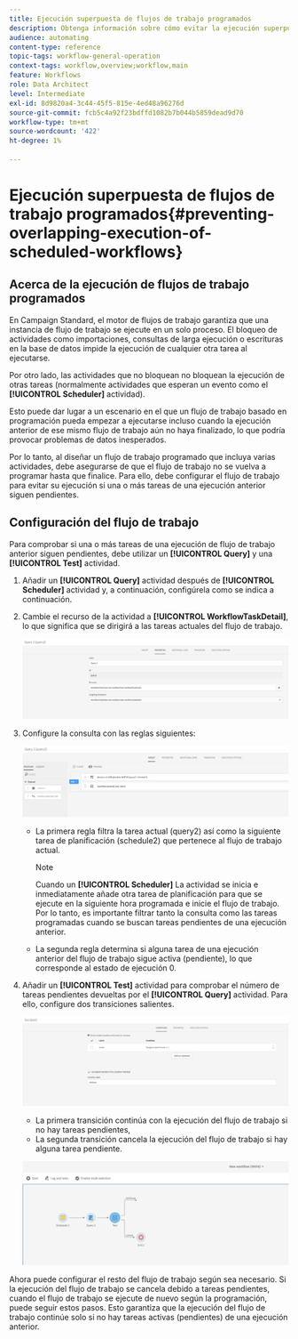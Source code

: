 ```yaml
---
title: Ejecución superpuesta de flujos de trabajo programados
description: Obtenga información sobre cómo evitar la ejecución superpuesta de flujos de trabajo programados.
audience: automating
content-type: reference
topic-tags: workflow-general-operation
context-tags: workflow,overview;workflow,main
feature: Workflows
role: Data Architect
level: Intermediate
exl-id: 8d9820a4-3c44-45f5-815e-4ed48a96276d
source-git-commit: fcb5c4a92f23bdffd1082b7b044b5859dead9d70
workflow-type: tm+mt
source-wordcount: '422'
ht-degree: 1%

---
```


# Ejecución superpuesta de flujos de trabajo programados{#preventing-overlapping-execution-of-scheduled-workflows}

## Acerca de la ejecución de flujos de trabajo programados

En Campaign Standard, el motor de flujos de trabajo garantiza que una instancia de flujo de trabajo se ejecute en un solo proceso. El bloqueo de actividades como importaciones, consultas de larga ejecución o escrituras en la base de datos impide la ejecución de cualquier otra tarea al ejecutarse.

Por otro lado, las actividades que no bloquean no bloquean la ejecución de otras tareas (normalmente actividades que esperan un evento como el **[!UICONTROL Scheduler]** actividad).

Esto puede dar lugar a un escenario en el que un flujo de trabajo basado en programación pueda empezar a ejecutarse incluso cuando la ejecución anterior de ese mismo flujo de trabajo aún no haya finalizado, lo que podría provocar problemas de datos inesperados.

Por lo tanto, al diseñar un flujo de trabajo programado que incluya varias actividades, debe asegurarse de que el flujo de trabajo no se vuelva a programar hasta que finalice. Para ello, debe configurar el flujo de trabajo para evitar su ejecución si una o más tareas de una ejecución anterior siguen pendientes.

## Configuración del flujo de trabajo

Para comprobar si una o más tareas de una ejecución de flujo de trabajo anterior siguen pendientes, debe utilizar un **[!UICONTROL Query]** y una **[!UICONTROL Test]** actividad.

1. Añadir un **[!UICONTROL Query]** actividad después de **[!UICONTROL Scheduler]** actividad y, a continuación, configúrela como se indica a continuación.

1. Cambie el recurso de la actividad a **[!UICONTROL WorkflowTaskDetail]**, lo que significa que se dirigirá a las tareas actuales del flujo de trabajo.

   ![](assets/scheduled-wkf-resource.png)

1. Configure la consulta con las reglas siguientes:

   ![](assets/scheduled-wkf-query.png)

   * La primera regla filtra la tarea actual (query2) así como la siguiente tarea de planificación (schedule2) que pertenece al flujo de trabajo actual.

      >[!NOTE]
      >
      >Cuando un **[!UICONTROL Scheduler]** La actividad se inicia e inmediatamente añade otra tarea de planificación para que se ejecute en la siguiente hora programada e inicie el flujo de trabajo. Por lo tanto, es importante filtrar tanto la consulta como las tareas programadas cuando se buscan tareas pendientes de una ejecución anterior.

   * La segunda regla determina si alguna tarea de una ejecución anterior del flujo de trabajo sigue activa (pendiente), lo que corresponde al estado de ejecución 0.

1. Añadir un **[!UICONTROL Test]** actividad para comprobar el número de tareas pendientes devueltas por el **[!UICONTROL Query]** actividad. Para ello, configure dos transiciones salientes.

   ![](assets/scheduled-wkf-test.png)

   * La primera transición continúa con la ejecución del flujo de trabajo si no hay tareas pendientes,
   * La segunda transición cancela la ejecución del flujo de trabajo si hay alguna tarea pendiente.

   ![](assets/scheduled-wkf-workflow.png)

Ahora puede configurar el resto del flujo de trabajo según sea necesario. Si la ejecución del flujo de trabajo se cancela debido a tareas pendientes, cuando el flujo de trabajo se ejecute de nuevo según la programación, puede seguir estos pasos. Esto garantiza que la ejecución del flujo de trabajo continúe solo si no hay tareas activas (pendientes) de una ejecución anterior.
